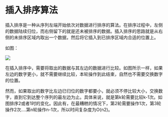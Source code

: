 # 插入排序算法

插入排序是一种从序列左端开始依次对数据进行排序的算法。在排序过程中，左侧的数据陆续归位，而右侧留下的就是还未被排序的数据。插入排序的思路就是从右侧的未排序区域内取出一个数据，然后将它插入到已排序区域内合适的位置上。

如图：

![](/Users/sunwj/Documents/GitHub/JavaGitBook/image/插入排序算法.png)

在插入排序中，需要将取出的数据与其左边的数据进行比较。如图所示一样，如果左边的数字更小，就不需要继续比较，本轮操作到此结束，自然也不需要交换数字的位置。

然而，如果取出的数字比左边已归位的数字都要小，就必须不停比较大小，交换数字，直到它到达整个序列的最左边为止。具体来说，就是第k轮需要比较k-1次。如图排序2或者1时的变化。因此有，在最糟糕的情况下，第2轮需要操作1次，第3轮操作2次....第n轮操作n-1次，所以时间复杂度为O(n2)。
